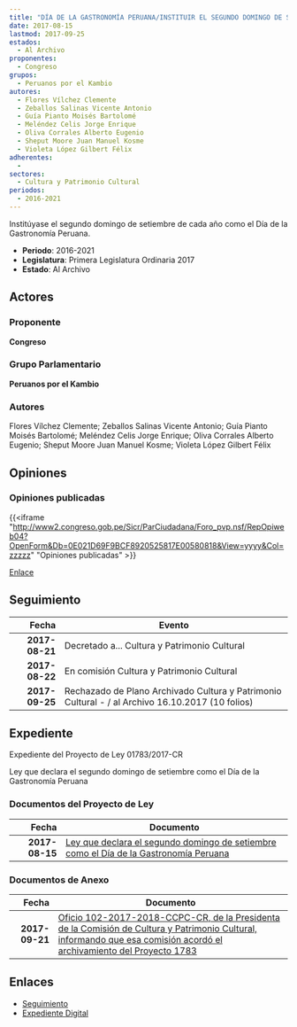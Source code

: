 ```yaml
---
title: "DÍA DE LA GASTRONOMÍA PERUANA/INSTITUIR EL SEGUNDO DOMINGO DE SETIEMBRE COMO EL...."
date: 2017-08-15
lastmod: 2017-09-25
estados: 
  - Al Archivo
proponentes: 
  - Congreso
grupos: 
  - Peruanos por el Kambio
autores: 
  - Flores Vílchez Clemente
  - Zeballos Salinas Vicente Antonio
  - Guía Pianto Moisés Bartolomé
  - Meléndez Celis Jorge Enrique
  - Oliva Corrales Alberto Eugenio
  - Sheput Moore Juan Manuel Kosme
  - Violeta López Gilbert Félix
adherentes: 
  - 
sectores: 
  - Cultura y Patrimonio Cultural
periodos: 
  - 2016-2021
---
```


Institúyase el segundo domingo de setiembre de cada año como el Día de la Gastronomía Peruana.

- **Periodo**: 2016-2021
- **Legislatura**: Primera Legislatura Ordinaria 2017
- **Estado**: Al Archivo

## Actores

### Proponente

**Congreso**

### Grupo Parlamentario

**Peruanos por el Kambio**

### Autores

Flores Vílchez Clemente; Zeballos Salinas Vicente Antonio; Guía Pianto Moisés Bartolomé; Meléndez Celis Jorge Enrique; Oliva Corrales Alberto Eugenio; Sheput Moore Juan Manuel Kosme; Violeta López Gilbert Félix


## Opiniones

### Opiniones publicadas

{{<iframe "http://www2.congreso.gob.pe/Sicr/ParCiudadana/Foro_pvp.nsf/RepOpiweb04?OpenForm&Db=0E021D69F9BCF8920525817E00580818&View=yyyy&Col=zzzzz" "Opiniones publicadas" >}}

[Enlace](http://www2.congreso.gob.pe/Sicr/ParCiudadana/Foro_pvp.nsf/RepOpiweb04?OpenForm&Db=0E021D69F9BCF8920525817E00580818&View=yyyy&Col=zzzzz)

## Seguimiento

| Fecha | Evento |
|------:|--------|
| **2017-08-21** | Decretado a... Cultura y Patrimonio Cultural|
| **2017-08-22** | En comisión Cultura y Patrimonio Cultural|
| **2017-09-25** | Rechazado de Plano Archivado Cultura y Patrimonio Cultural - / al Archivo 16.10.2017 (10 folios)|


## Expediente

Expediente del Proyecto de Ley 01783/2017-CR

Ley que declara el segundo domingo de setiembre como el Día de la Gastronomía Peruana


### Documentos del Proyecto de Ley

| Fecha | Documento |
|------:|--------|
| **2017-08-15** | [Ley que declara el segundo domingo de setiembre como el Día de la Gastronomía Peruana](http://www.leyes.congreso.gob.pe/Documentos/2016_2021/Proyectos_de_Ley_y_de_Resoluciones_Legislativas/PL0178320170815..pdf) |

### Documentos de Anexo

| Fecha | Documento |
|------:|--------|
| **2017-09-21** | [Oficio 102-2017-2018-CCPC-CR, de la Presidenta de la Comisión de Cultura y Patrimonio Cultural, informando que esa comisión acordó el archivamiento del Proyecto 1783](http://www.leyes.congreso.gob.pe/Documentos/2016_2021/Oficios/Comisiones_Ordinarias/OFICIO-102-2017-2018-CCPC-CR.pdf) |

## Enlaces 

- [Seguimiento](http://www2.congreso.gob.pehttp://www2.congreso.gob.pe/Sicr/TraDocEstProc/CLProLey2016.nsf/f7fff46988ca05b1052578e100829cc7/16d6b4df064b54570525817e006f28c7?OpenDocument)
- [Expediente Digital](http://www2.congreso.gob.pehttp://www2.congreso.gob.pe/Sicr/TraDocEstProc/CLProLey2016.nsf/f7fff46988ca05b1052578e100829cc7/16d6b4df064b54570525817e006f28c7?OpenDocument&Click=05257FB7005EB655.eb71d0cf91d8294e05256cdf006b5706/$Body/0.1C6C)
